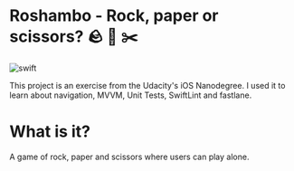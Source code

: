 # Roshambo - Rock, paper or scissors? 🪨 📄 ✂️
![swift](https://img.shields.io/badge/platform-iOS-pink.svg)

This project is an exercise from the Udacity's iOS Nanodegree. I used it to learn about navigation, MVVM, Unit Tests, SwiftLint and fastlane.


# What is it?

A game of rock, paper and scissors where users can play alone.